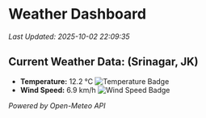 
# Weather Dashboard

_Last Updated: 2025-10-02 22:09:35_

## Current Weather Data: (Srinagar, JK)
- **Temperature:** 12.2 °C ![Temperature Badge](https://img.shields.io/badge/Temperature-Low%20Temp-blue)
- **Wind Speed:** 6.9 km/h ![Wind Speed Badge](https://img.shields.io/badge/Wind%20Speed-Light%20Wind-blue)

*Powered by Open-Meteo API*
